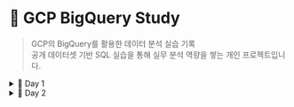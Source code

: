 # 📘 GCP BigQuery Study

> GCP의 BigQuery를 활용한 데이터 분석 실습 기록  
> 공개 데이터셋 기반 SQL 실습을 통해 실무 분석 역량을 쌓는 개인 프로젝트입니다.



<details>
<summary> 📅 Day 1 </summary>

✅ GCP 환경 설정 + 첫 쿼리
- GCP BigQuery 계정 생성 및 콘솔 접속
- Public Dataset 연결 (citibike 데이터)
- SQL 기본 SELECT + GROUP BY + ORDER BY 실습
- GitHub에 쿼리 및 결과 정리

</details>

<details>
<summary> 📅 Day 2 </summary>

✅ 조건문 + 날짜 처리 + 외부 데이터 JOIN  
- WHERE, ORDER BY 문법 심화  
- 날짜 처리 함수(EXTRACT, FORMAT_TIMESTAMP) 활용  
- NOAA 날씨 데이터(`gsod2018`)와 자전거 데이터 JOIN 실습  
- 관측소 `stn` + 날짜를 DATE로 변환하여 조인 수행

🧪 주요 쿼리 요약:
- 2018년 2월 반납 대여소 상위 10개 조회
- 월별 자전거 이용량 집계
- 기온/강수량별 대여소 이용량 분석 (JOIN)

</details>
